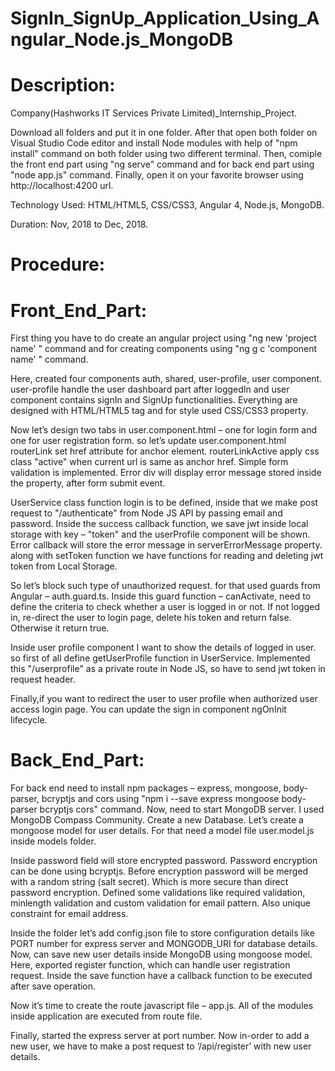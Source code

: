 # SignIn_SignUp_Application_Using_Angular_Node.js_MongoDB
# Description:

Company(Hashworks IT Services Private Limited)_Internship_Project.

Download all folders and put it in one folder. After that open both folder on Visual Studio Code editor and install Node modules with help of "npm install" command on both folder using two different terminal. Then, comiple the front end part using "ng serve" command and for back end part using "node app.js" command. Finally, open it on your favorite browser using http://localhost:4200 url.

Technology Used: HTML/HTML5, CSS/CSS3, Angular 4, Node.js, MongoDB.

Duration: Nov, 2018 to Dec, 2018.

# Procedure:

# Front_End_Part:

First thing you have to do create an angular project using "ng new 'project name' " command and for creating components using "ng g c 'component name' " command.

Here, created four components auth, shared, user-profile, user component. user-profile handle the user dashboard part after loggedIn and user component contains signIn and SignUp functionalities. Everything are designed with HTML/HTML5 tag and for style used CSS/CSS3 property.

Now let’s design two tabs in user.component.html – one for login form and one for user registration form. so let’s update user.component.html routerLink set href attribute for anchor element. routerLinkActive apply css class "active" when current url is same as anchor href. Simple form validation is implemented. Error div will display error message stored inside the property, after form submit event.

UserService class function login is to be defined, inside that we make post request to "/authenticate" from Node JS API by passing email and password. Inside the success callback function, we save jwt inside local storage with key – "token" and the userProfile component will be shown. Error callback will store the error message in serverErrorMessage property. along with setToken function we have functions for reading and deleting jwt token from Local Storage. 

So let’s block such type of unauthorized request. for that used guards from Angular – auth.guard.ts. Inside this guard function –  canActivate, need to define the criteria to check whether a user is logged in or not. If not logged in, re-direct the user to login page, delete his token and return false. Otherwise it return true. 

Inside user profile component I want to show the details of logged in user. so first of all define getUserProfile function in UserService. Implemented this "/userprofile" as a private route in Node JS, so have to send jwt token in request header.

Finally,if you want to redirect the user to user profile when authorized user access login page. You can update the sign in component ngOnInit lifecycle.

# Back_End_Part:

For back end need to install npm packages – express, mongoose, body-parser, bcryptjs and cors using "npm i --save express mongoose body-parser bcryptjs cors" command. Now, need to start MongoDB server. I used MongoDB Compass Community. Create a new Database. Let’s create a mongoose model for user details. For that need a model file user.model.js inside models folder.

Inside password field will store encrypted password. Password encryption can be done using bcryptjs. Before encryption password will be merged with a random string (salt secret). Which is more secure than direct password encryption. Defined some validations like required validation, minlength validation and custom validation for email pattern. Also unique constraint for email address.

Inside the folder let’s add config.json file to store configuration details like PORT number for express server and MONGODB_URI for database details. Now, can save new user details inside MongoDB using mongoose model. Here, exported register function, which can handle user registration request. Inside the save function have a callback function to be executed after save operation.
 
Now it’s time to create the route javascript file – app.js. All of the modules inside application are executed from route file.
 
Finally, started the express server at port number. Now in-order to add a new user, we have to make a post request to ‘/api/register’ with new user details.
